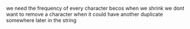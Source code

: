 we need the frequency of every character becos when we shrink we dont want to remove a character when it could have another duplicate somewhere later in the string 
